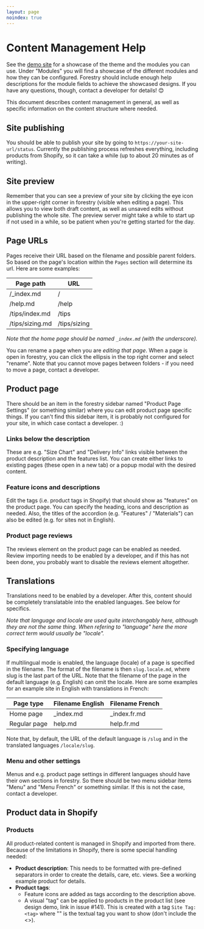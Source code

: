 ```yaml
---
layout: page
noindex: true
---
```


# Content Management Help

See the [demo site](https://reima-demo.netlify.app) for a showcase of the theme and the modules you can use. Under "Modules" you will find a showcase of the different modules and how they can be configured. Forestry should include enough help descriptions for the module fields to achieve the showcased designs. If you have any questions, though, contact a developer for details! 😊

This document describes content management in general, as well as specific information on the content structure where needed.

## Site publishing

You should be able to publish your site by going to `https://your-site-url/status`. Currently the publishing process refreshes everything, including products from Shopify, so it can take a while (up to about 20 minutes as of writing).

## Site preview

Remember that you can see a preview of your site by clicking the eye icon in the upper-right corner in forestry (visible when editing a page). This allows you to view both draft content, as well as unsaved edits without publishing the whole site. The preview server might take a while to start up if not used in a while, so be patient when you're getting started for the day.

## Page URLs

Pages receive their URL based on the filename and possible parent folders. So based on the page's location within the `Pages` section will determine its url. Here are some examples:

| Page path | URL |
|-----------|-----|
| /\_index.md | / |
| /help.md | /help |
| /tips/index.md | /tips |
| /tips/sizing.md | /tips/sizing |

*Note that the home page should be named `_index.md` (with the underscore).*

You can rename a page when you are *editing that page*. When a page is open in forestry, you can click the ellipsis in the top right corner and select "rename". Note that you cannot move pages between folders - if you need to move a page, contact a developer.

## Product page

There should be an item in the forestry sidebar named "Product Page Settings" (or something similar) where you can edit product page specific things. If you can't find this sidebar item, it is probably not configured for your site, in which case contact a developer. :)

### Links below the description

These are e.g. "Size Chart" and "Delivery Info" links visible between the product description and the features list. You can create either links to existing pages (these open in a new tab) or a popup modal with the desired content.

### Feature icons and descriptions

Edit the tags (i.e. product tags in Shopify) that should show as "features" on the product page. You can specify the heading, icons and description as needed. Also, the titles of the accordion (e.g. "Features" / "Materials") can also be edited (e.g. for sites not in English).

### Product page reviews

The reviews element on the product page can be enabled as needed. Review importing needs to be enabled by a developer, and if this has not been done, you probably want to disable the reviews element altogether.

## Translations

Translations need to be enabled by a developer. After this, content should be completely translatable into the enabled languages. See below for specifics.

*Note that language and locale are used quite interchangably here, although they are not the same thing. When refering to "language" here the more correct term would usually be "locale".*

### Specifying language

If multilingual mode is enabled, the language (locale) of a page is specified in the filename. The format of the filename is then `slug.locale.md`, where slug is the last part of the URL. Note that the filename of the page in the default language (e.g. English) can omit the locale. Here are some examples for an example site in English with translations in French:

| Page type | Filename English | Filename French |
|-----------|------------------|-----------------|
| Home page | \_index.md | \_index.fr.md |
| Regular page | help.md | help.fr.md |

Note that, by default, the URL of the default language is `/slug` and in the translated languages `/locale/slug`.

### Menu and other settings

Menus and e.g. product page settings in different languages should have their own sections in forestry. So there should be two menu sidebar items "Menu" and "Menu French" or something similar. If this is not the case, contact a developer.

## Product data in Shopify

### Products

All product-related content is managed in Shopify and imported from there. Because of the limitations in Shopify, there is some special handling needed:

- **Product description**: This needs to be formatted with pre-defined separators in order to create the details, care, etc. views. See a working example product for details.
- **Product tags**:
  - Feature icons are added as tags according to the description above. 
  - A visual "tag" can be applied to products in the product list (see design demo, link in issue #141). This is created with a tag `Site Tag:<tag>` where "<tag>" is the textual tag you want to show (don't include the <>).
